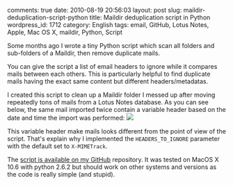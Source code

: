 comments: true
date: 2010-08-19 20:56:03
layout: post
slug: maildir-deduplication-script-python
title: Maildir deduplication script in Python
wordpress_id: 1712
category: English
tags: email, GitHub, Lotus Notes, Apple, Mac OS X, maildir, Python, Script

Some months ago I wrote a tiny Python script which scan all folders and sub-folders of a Maildir, then remove duplicate mails.

You can give the script a list of email headers to ignore while it compares mails between each others. This is particularly helpful to find duplicate mails having the exact same content but different headers/metadatas.

I created this script to clean up a Maildir folder I messed up after moving repeatedly tons of mails from a Lotus Notes database. As you can see below, the same mail imported twice contain a variable header based on the date and time the import was performed:
[![](http://kevin.deldycke.com/wp-content/uploads/2010/08/lotus-notes-x-mimetrack-mail-header-300x45.png)](http://kevin.deldycke.com/wp-content/uploads/2010/08/lotus-notes-x-mimetrack-mail-header.png)

This variable header make mails looks different from the point of view of the script. That's explain why I implemented the `HEADERS_TO_IGNORE` parameter with the default set to `X-MIMETrack`.

The [script is available on my GitHub](http://github.com/kdeldycke/scripts/blob/master/maildir-deduplicate.py) repository. It was tested on MacOS X 10.6 with python 2.6.2 but should work on other systems and versions as the code is really simple (and stupid).
